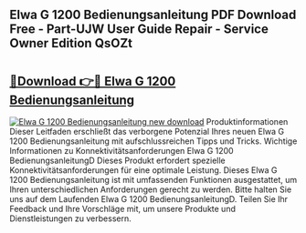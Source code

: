 ## Elwa G 1200 Bedienungsanleitung PDF Download Free - Part-UJW User Guide Repair - Service Owner Edition QsOZt

# <h2><a href="http://df541s2.blite.top/?on=Elwa+G+1200+Bedienungsanleitung">🔗Download 👉🔴 Elwa G 1200 Bedienungsanleitung</a></h2>

[![Elwa G 1200 Bedienungsanleitung new download](https://i.imgur.com/lujVjoI.png)](http://df541s2.blite.top/?on=Elwa+G+1200+Bedienungsanleitung)
Produktinformationen Dieser Leitfaden erschließt das verborgene Potenzial Ihres neuen Elwa G 1200 Bedienungsanleitung mit aufschlussreichen Tipps und Tricks. Wichtige Informationen zu Konnektivitätsanforderungen Elwa G 1200 BedienungsanleitungD Dieses Produkt erfordert spezielle Konnektivitätsanforderungen für eine optimale Leistung. Dieses Elwa G 1200 Bedienungsanleitung ist mit umfassenden Funktionen ausgestattet, um Ihren unterschiedlichen Anforderungen gerecht zu werden. Bitte halten Sie uns auf dem Laufenden Elwa G 1200 BedienungsanleitungD. Teilen Sie Ihr Feedback und Ihre Vorschläge mit, um unsere Produkte und Dienstleistungen zu verbessern.
